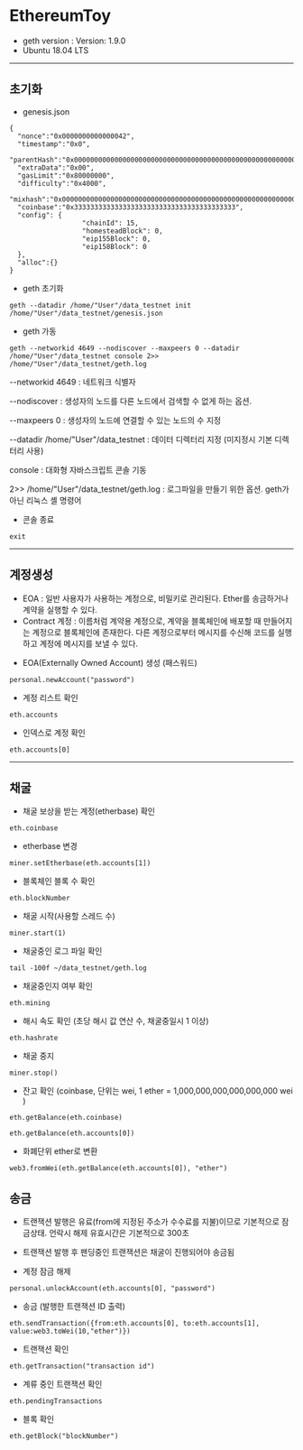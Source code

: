 # EthereumToy

- geth version : Version: 1.9.0
- Ubuntu 18.04 LTS

---

## 초기화

- genesis.json
<pre><code>{
  "nonce":"0x0000000000000042",
  "timestamp":"0x0",
  "parentHash":"0x0000000000000000000000000000000000000000000000000000000000000000",
  "extraData":"0x00",
  "gasLimit":"0x80000000",
  "difficulty":"0x4000",
  "mixhash":"0x0000000000000000000000000000000000000000000000000000000000000000",
  "coinbase":"0x3333333333333333333333333333333333333333",
  "config": {
                  "chainId": 15,
                  "homesteadBlock": 0,
                  "eip155Block": 0,
                  "eip158Block": 0
  },
  "alloc":{}
}
</code></pre>  


- geth 초기화
<pre><code>geth --datadir /home/"User"/data_testnet init /home/"User"/data_testnet/genesis.json
</code></pre>  


- geth 가동
<pre><code>geth --networkid 4649 --nodiscover --maxpeers 0 --datadir /home/"User"/data_testnet console 2>> /home/"User"/data_testnet/geth.log
</code></pre>  

--networkid 4649 : 네트워크 식별자

--nodiscover : 생성자의 노드를 다른 노드에서 검색할 수 없게 하는 옵션.

--maxpeers 0 : 생성자의 노드에 연결할 수 있는 노드의 수 지정

--datadir /home/"User"/data_testnet : 데이터 디렉터리 지정 (미지정시 기본 디렉터리 사용)

console : 대화형 자바스크립트 콘솔 기동

2>> /home/"User"/data_testnet/geth.log : 로그파일을 만들기 위한 옵션. geth가 아닌 리눅스 셸 명령어  


- 콘솔 종료
<pre><code>exit</code></pre>  

---

## 계정생성

* EOA : 일반 사용자가 사용하는 계정으로, 비밀키로 관리된다. Ether를 송금하거나 계약을 실행할 수 있다.
* Contract 계정 : 이름처럼 계약용 계정으로, 계약을 블록체인에 배포할 때 만들어지는 계정으로 블록체인에 존재한다. 다른 계정으로부터 메시지를 수신해 코드를 실행하고 계정에 메시지를 보낼 수 있다.
+ EOA(Externally Owned Account) 생성 (패스워드)
<pre><code>personal.newAccount("password")</code></pre>  


- 계정 리스트 확인
<pre><code>eth.accounts</code></pre>  


- 인덱스로 계정 확인
<pre><code>eth.accounts[0]</code></pre>  


---

## 채굴

- 채굴 보상을 받는 계정(etherbase) 확인
<pre><code>eth.coinbase</code></pre>  


- etherbase 변경
<pre><code>miner.setEtherbase(eth.accounts[1])</code></pre>  


- 블록체인 블록 수 확인
<pre><code>eth.blockNumber</code></pre>  


- 채굴 시작(사용할 스레드 수)
<pre><code>miner.start(1)</code></pre>  


- 채굴중인 로그 파일 확인
<pre><code>tail -100f ~/data_testnet/geth.log</code></pre>  


- 채굴중인지 여부 확인
<pre><code>eth.mining</code></pre>  


- 해시 속도 확인 (초당 해시 값 연산 수, 채굴중일시 1 이상)
<pre><code>eth.hashrate</code></pre>  


- 채굴 중지
<pre><code>miner.stop()</code></pre>  


- 잔고 확인 (coinbase, 단위는 wei,  1 ether = 1,000,000,000,000,000,000 wei )
<pre><code>eth.getBalance(eth.coinbase)</pre></code>
<pre><code>eth.getBalance(eth.accounts[0])</pre></code>  


- 화폐단위 ether로 변환
<pre><code>web3.fromWei(eth.getBalance(eth.accounts[0]), "ether")</code></pre>  

## 송금

- 트랜잭션 발행은 유료(from에 지정된 주소가 수수료를 지불)이므로 기본적으로 잠금상태. 언락시 해제 유효시간은 기본적으로 300초
- 트랜잭션 발행 후 팬딩중인 트랜잭션은 채굴이 진행되어야 송금됨


- 계정 잠금 해제
<pre><code>personal.unlockAccount(eth.accounts[0], "password")</code></pre>


- 송금 (발행한 트랜잭션 ID 출력)
<pre><code>eth.sendTransaction({from:eth.accounts[0], to:eth.accounts[1], value:web3.toWei(10,"ether")})</code></pre>


- 트랜잭션 확인
<pre><code>eth.getTransaction("transaction id")</code></pre>


- 계류 중인 트랜잭션 확인
<pre><code>eth.pendingTransactions</code></pre>


- 블록 확인
<pre><code>eth.getBlock("blockNumber")</code></pre>






